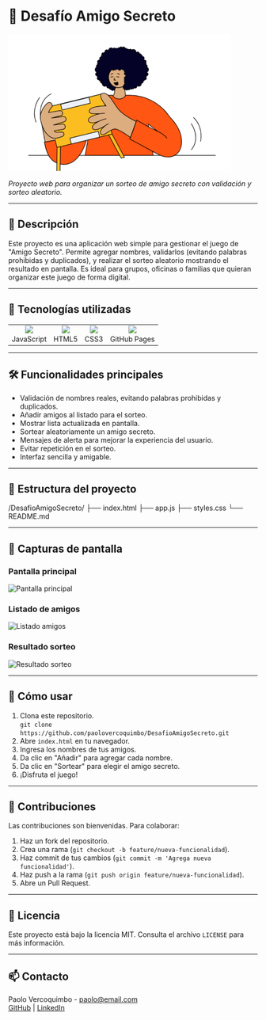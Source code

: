 # 🎁 Desafío Amigo Secreto

![Banner](amigo-secreto.png)

*Proyecto web para organizar un sorteo de amigo secreto con validación y sorteo aleatorio.*

---

## 📝 Descripción

Este proyecto es una aplicación web simple para gestionar el juego de "Amigo Secreto". Permite agregar nombres, validarlos (evitando palabras prohibidas y duplicados), y realizar el sorteo aleatorio mostrando el resultado en pantalla. Es ideal para grupos, oficinas o familias que quieran organizar este juego de forma digital.

---

## 🚀 Tecnologías utilizadas

<table>
  <tr>
    <td align="center"><img src="https://cdn-icons-png.flaticon.com/512/5968/5968292.png" width="50" /><br>JavaScript</td>
    <td align="center"><img src="https://cdn-icons-png.flaticon.com/512/732/732190.png" width="50" /><br>HTML5</td>
    <td align="center"><img src="https://cdn-icons-png.flaticon.com/512/732/732190.png" width="50" /><br>CSS3</td>
    <td align="center"><img src="https://cdn-icons-png.flaticon.com/512/25/25231.png" width="50" /><br>GitHub Pages</td>
  </tr>
</table>

---

## 🛠 Funcionalidades principales

- Validación de nombres reales, evitando palabras prohibidas y duplicados.
- Añadir amigos al listado para el sorteo.
- Mostrar lista actualizada en pantalla.
- Sortear aleatoriamente un amigo secreto.
- Mensajes de alerta para mejorar la experiencia del usuario.
- Evitar repetición en el sorteo.
- Interfaz sencilla y amigable.

---

## 📁 Estructura del proyecto

/DesafioAmigoSecreto/
├── index.html
├── app.js
├── styles.css
└── README.md


---

## 📸 Capturas de pantalla

### Pantalla principal

![Pantalla principal](https://user-images.githubusercontent.com/tu_usuario/captura_pantalla_1.png)

### Listado de amigos

![Listado amigos](https://user-images.githubusercontent.com/tu_usuario/captura_pantalla_2.png)

### Resultado sorteo

![Resultado sorteo](https://user-images.githubusercontent.com/tu_usuario/captura_pantalla_3.png)

---

## 📌 Cómo usar

1. Clona este repositorio.  
   `git clone https://github.com/paolovercoquimbo/DesafioAmigoSecreto.git`  
2. Abre `index.html` en tu navegador.  
3. Ingresa los nombres de tus amigos.  
4. Da clic en "Añadir" para agregar cada nombre.  
5. Da clic en "Sortear" para elegir el amigo secreto.  
6. ¡Disfruta el juego!

---

## 🤝 Contribuciones

Las contribuciones son bienvenidas. Para colaborar:

1. Haz un fork del repositorio.  
2. Crea una rama (`git checkout -b feature/nueva-funcionalidad`).  
3. Haz commit de tus cambios (`git commit -m 'Agrega nueva funcionalidad'`).  
4. Haz push a la rama (`git push origin feature/nueva-funcionalidad`).  
5. Abre un Pull Request.

---

## 📄 Licencia

Este proyecto está bajo la licencia MIT. Consulta el archivo `LICENSE` para más información.

---

## 📫 Contacto

Paolo Vercoquimbo - paolo@email.com  
[GitHub](https://github.com/paolovercoquimbo) | [LinkedIn]([https://linkedin.com/in/paolovercoquimbo](https://www.linkedin.com/in/paolo-vergara-a0629365/))


